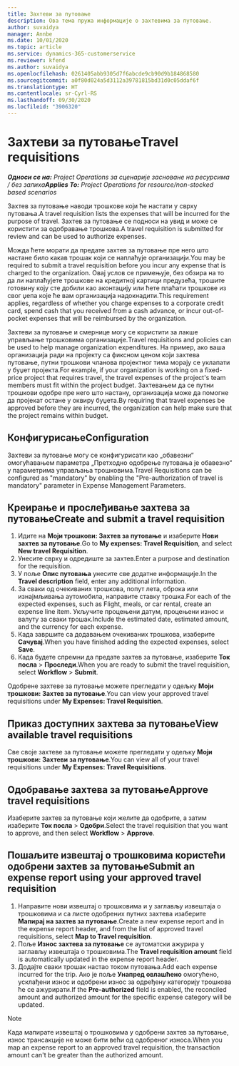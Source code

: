 ```yaml
---
title: Захтеви за путовање
description: Ова тема пружа информације о захтевима за путовање.
author: suvaidya
manager: Annbe
ms.date: 10/01/2020
ms.topic: article
ms.service: dynamics-365-customerservice
ms.reviewer: kfend
ms.author: suvaidya
ms.openlocfilehash: 0261405abb9305d7f6abcde9cb90d9b184868580
ms.sourcegitcommit: a0f80d024a5d3112a39781815bd31d0c05ddaf6f
ms.translationtype: HT
ms.contentlocale: sr-Cyrl-RS
ms.lasthandoff: 09/30/2020
ms.locfileid: "3906320"
---
```

# <a name="travel-requisitions"></a><span data-ttu-id="b7425-103">Захтеви за путовање</span><span class="sxs-lookup"><span data-stu-id="b7425-103">Travel requisitions</span></span>

<span data-ttu-id="b7425-104">_**Односи се на:** Project Operations за сценарије засноване на ресурсима / без залиха_</span><span class="sxs-lookup"><span data-stu-id="b7425-104">_**Applies To:** Project Operations for resource/non-stocked based scenarios_</span></span>

<span data-ttu-id="b7425-105">Захтев за путовање наводи трошкове који ће настати у сврху путовања.</span><span class="sxs-lookup"><span data-stu-id="b7425-105">A travel requisition lists the expenses that will be incurred for the purpose of travel.</span></span> <span data-ttu-id="b7425-106">Захтев за путовање се подноси на увид и може се користити за одобравање трошкова.</span><span class="sxs-lookup"><span data-stu-id="b7425-106">A travel requisition is submitted for review and can be used to authorize expenses.</span></span>

<span data-ttu-id="b7425-107">Можда ћете морати да предате захтев за путовање пре него што настане било какав трошак који се наплаћује организацији.</span><span class="sxs-lookup"><span data-stu-id="b7425-107">You may be required to submit a travel requisition before you incur any expense that is charged to the organization.</span></span> <span data-ttu-id="b7425-108">Овај услов се примењује, без обзира на то да ли наплаћујете трошкове на кредитној картици предузећа, трошите готовину коју сте добили као аконтацију или ћете плаћати трошкове из свог џепа које ће вам организација надокнадити.</span><span class="sxs-lookup"><span data-stu-id="b7425-108">This requirement applies, regardless of whether you charge expenses to a corporate credit card, spend cash that you received from a cash advance, or incur out-of-pocket expenses that will be reimbursed by the organization.</span></span>

<span data-ttu-id="b7425-109">Захтеви за путовање и смернице могу се користити за лакше управљање трошковима организације.</span><span class="sxs-lookup"><span data-stu-id="b7425-109">Travel requisitions and policies can be used to help manage organization expenditures.</span></span> <span data-ttu-id="b7425-110">На пример, ако ваша организација ради на пројекту са фиксном ценом који захтева путовање, путни трошкови чланова пројектног тима морају се уклапати у буџет пројекта.</span><span class="sxs-lookup"><span data-stu-id="b7425-110">For example, if your organization is working on a fixed-price project that requires travel, the travel expenses of the project's team members must fit within the project budget.</span></span> <span data-ttu-id="b7425-111">Захтевањем да се путни трошкови одобре пре него што настану, организација може да помогне да пројекат остане у оквиру буџета.</span><span class="sxs-lookup"><span data-stu-id="b7425-111">By requiring that travel expenses be approved before they are incurred, the organization can help make sure that the project remains within budget.</span></span>

## <a name="configuration"></a><span data-ttu-id="b7425-112">Конфигурисање</span><span class="sxs-lookup"><span data-stu-id="b7425-112">Configuration</span></span> 

<span data-ttu-id="b7425-113">Захтеви за путовање могу се конфигурисати као „обавезни“ омогућавањем параметра „Претходно одобрење путовања је обавезно“ у параметрима управљања трошковима.</span><span class="sxs-lookup"><span data-stu-id="b7425-113">Travel Requisitions can be configured as "mandatory" by enabling the "Pre-authorization of travel is mandatory" parameter in Expense Management Parameters.</span></span> 

## <a name="create-and-submit-a-travel-requisition"></a><span data-ttu-id="b7425-114">Креирање и прослеђивање захтева за путовање</span><span class="sxs-lookup"><span data-stu-id="b7425-114">Create and submit a travel requisition</span></span>

1. <span data-ttu-id="b7425-115">Идите на **Моји трошкови: Захтев за путовање** и изаберите **Нови захтев за путовање**.</span><span class="sxs-lookup"><span data-stu-id="b7425-115">Go to **My expenses: Travel Requisition**, and select **New travel Requisition**.</span></span>
2. <span data-ttu-id="b7425-116">Унесите сврху и одредиште за захтев.</span><span class="sxs-lookup"><span data-stu-id="b7425-116">Enter a purpose and destination for the requisition.</span></span>
3. <span data-ttu-id="b7425-117">У поље **Опис путовања** унесите све додатне информације.</span><span class="sxs-lookup"><span data-stu-id="b7425-117">In the  **Travel description** field, enter any additional information.</span></span> 
4. <span data-ttu-id="b7425-118">За сваки од очекиваних трошкова, попут лета, оброка или изнајмљивања аутомобила, направите ставку трошка.</span><span class="sxs-lookup"><span data-stu-id="b7425-118">For each of the expected expenses, such as Flight, meals, or car rental, create an expense line item.</span></span> <span data-ttu-id="b7425-119">Укључите процењени датум, процењени износ и валуту за сваки трошак.</span><span class="sxs-lookup"><span data-stu-id="b7425-119">Include the estimated date, estimated amount, and the currency for each expense.</span></span> 
5. <span data-ttu-id="b7425-120">Када завршите са додавањем очекиваних трошкова, изаберите **Сачувај**.</span><span class="sxs-lookup"><span data-stu-id="b7425-120">When you have finished adding the expected expenses, select **Save**.</span></span>
6. <span data-ttu-id="b7425-121">Када будете спремни да предате захтев за путовање, изаберите **Ток посла** > **Проследи**.</span><span class="sxs-lookup"><span data-stu-id="b7425-121">When you are ready to submit the travel requisition, select **Workflow** > **Submit**.</span></span>

<span data-ttu-id="b7425-122">Одобрене захтеве за путовање можете прегледати у одељку **Моји трошкови: Захтев за путовање**.</span><span class="sxs-lookup"><span data-stu-id="b7425-122">You can view your approved travel requisitions under **My Expenses: Travel Requisition**.</span></span> 

## <a name="view-available-travel-requisitions"></a><span data-ttu-id="b7425-123">Приказ доступних захтева за путовање</span><span class="sxs-lookup"><span data-stu-id="b7425-123">View available travel requisitions</span></span>

<span data-ttu-id="b7425-124">Све своје захтеве за путовање можете прегледати у одељку **Моји трошкови: Захтеви за путовање**.</span><span class="sxs-lookup"><span data-stu-id="b7425-124">You can view all of your travel requisitions under **My Expenses: Travel Requisitions**.</span></span>

## <a name="approve-travel-requisitions"></a><span data-ttu-id="b7425-125">Одобравање захтева за путовање</span><span class="sxs-lookup"><span data-stu-id="b7425-125">Approve travel requisitions</span></span>

<span data-ttu-id="b7425-126">Изаберите захтев за путовање који желите да одобрите, а затим изаберите **Ток посла** > **Одобри**.</span><span class="sxs-lookup"><span data-stu-id="b7425-126">Select the travel requisition that you want to approve, and then select **Workflow** > **Approve**.</span></span>  

## <a name="submit-an-expense-report-using-your-approved-travel-requisition"></a><span data-ttu-id="b7425-127">Пошаљите извештај о трошковима користећи одобрени захтев за путовање</span><span class="sxs-lookup"><span data-stu-id="b7425-127">Submit an expense report using your approved travel requisition</span></span>

1. <span data-ttu-id="b7425-128">Направите нови извештај о трошковима и у заглављу извештаја о трошковима и са листе одобрених путних захтева изаберите **Мапирај на захтев за путовање**.</span><span class="sxs-lookup"><span data-stu-id="b7425-128">Create a new expense report and in the expense report header, and from the list of approved travel requisitions, select **Map to Travel requisition**.</span></span>
2. <span data-ttu-id="b7425-129">Поље **Износ захтева за путовање** се аутоматски ажурира у заглављу извештаја о трошковима.</span><span class="sxs-lookup"><span data-stu-id="b7425-129">The **Travel requisition amount** field is automatically updated in the expense report header.</span></span>
3. <span data-ttu-id="b7425-130">Додајте сваки трошак настао током путовања.</span><span class="sxs-lookup"><span data-stu-id="b7425-130">Add each expense incurred for the trip.</span></span> <span data-ttu-id="b7425-131">Ако је поље **Унапред овлашћено** омогућено, усклађени износ и одобрени износ за одређену категорију трошкова ће се ажурирати.</span><span class="sxs-lookup"><span data-stu-id="b7425-131">If the **Pre-authorized** field is enabled, the reconciled amount and authorized amount for the specific expense category will be updated.</span></span>

> [!NOTE]
> <span data-ttu-id="b7425-132">Када мапирате извештај о трошковима у одобрени захтев за путовање, износ трансакције не може бити већи од одобреног износа.</span><span class="sxs-lookup"><span data-stu-id="b7425-132">When you map an expense report to an approved travel requisition, the transaction amount can't be greater than the authorized amount.</span></span> 
